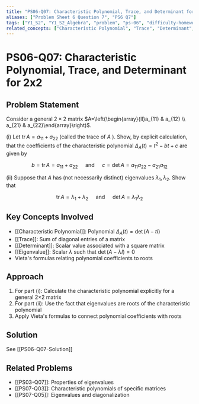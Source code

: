```yaml
---
title: "PS06-Q07: Characteristic Polynomial, Trace, and Determinant for 2x2"
aliases: ["Problem Sheet 6 Question 7", "PS6 Q7"]
tags: ["Y1_S2", "Y1_S2_Algebra", "problem", "ps-06", "difficulty-homework"]
related_concepts: ["Characteristic Polynomial", "Trace", "Determinant", "Eigenvalue", "Matrix Coefficients"]
---
```


# PS06-Q07: Characteristic Polynomial, Trace, and Determinant for 2x2

## Problem Statement
Consider a general $2 \times 2$ matrix $A=\left(\begin{array}{ll}a_{11} & a_{12} \\ a_{21} & a_{22}\end{array}\right)$.

(i) Let $\operatorname{tr} A=a_{11}+a_{22}$ (called the trace of $A$ ). Show, by explicit calculation, that the coefficients of the characteristic polynomial $\Delta_{A}(t)=t^{2}-b t+c$ are given by

$$b=\operatorname{tr} A=a_{11}+a_{22} \quad \text { and } \quad c=\operatorname{det} A=a_{11} a_{22}-a_{21} a_{12}$$

(ii) Suppose that $A$ has (not necessarily distinct) eigenvalues $\lambda_{1}, \lambda_{2}$. Show that

$$\operatorname{tr} A=\lambda_{1}+\lambda_{2} \quad \text { and } \quad \operatorname{det} A=\lambda_{1} \lambda_{2}$$

## Key Concepts Involved
- [[Characteristic Polynomial]]: Polynomial $\Delta_A(t) = \det(A - tI)$
- [[Trace]]: Sum of diagonal entries of a matrix
- [[Determinant]]: Scalar value associated with a square matrix
- [[Eigenvalue]]: Scalar $\lambda$ such that $\det(A - \lambda I) = 0$
- Vieta's formulas relating polynomial coefficients to roots

## Approach
1. For part (i): Calculate the characteristic polynomial explicitly for a general 2×2 matrix
2. For part (ii): Use the fact that eigenvalues are roots of the characteristic polynomial
3. Apply Vieta's formulas to connect polynomial coefficients with roots

## Solution
See [[PS06-Q07-Solution]]

## Related Problems
- [[PS03-Q07]]: Properties of eigenvalues
- [[PS07-Q03]]: Characteristic polynomials of specific matrices
- [[PS07-Q05]]: Eigenvalues and diagonalization
